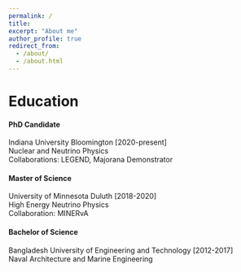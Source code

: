 ```yaml
---
permalink: /
title: 
excerpt: "About me"
author_profile: true
redirect_from: 
  - /about/
  - /about.html
---
```

# Education
#### PhD Candidate
Indiana University Bloomington [2020-present]\
Nuclear and Neutrino Physics\
Collaborations: LEGEND, Majorana Demonstrator

#### Master of Science
University of Minnesota Duluth [2018-2020]\
High Energy Neutrino Physics\
Collaboration: MINERvA

#### Bachelor of Science
Bangladesh University of Engineering and Technology [2012-2017]\
Naval Architecture and Marine Engineering
